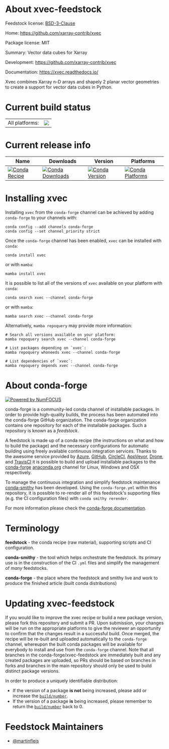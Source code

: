 About xvec-feedstock
====================

Feedstock license: [BSD-3-Clause](https://github.com/conda-forge/xvec-feedstock/blob/main/LICENSE.txt)

Home: https://github.com/xarray-contrib/xvec

Package license: MIT

Summary: Vector data cubes for Xarray

Development: https://github.com/xarray-contrib/xvec

Documentation: https://xvec.readthedocs.io/

Xvec combines Xarray n-D arrays and shapely 2 planar vector geometries
to create a support for vector data cubes in Python.


Current build status
====================


<table><tr><td>All platforms:</td>
    <td>
      <a href="https://dev.azure.com/conda-forge/feedstock-builds/_build/latest?definitionId=18885&branchName=main">
        <img src="https://dev.azure.com/conda-forge/feedstock-builds/_apis/build/status/xvec-feedstock?branchName=main">
      </a>
    </td>
  </tr>
</table>

Current release info
====================

| Name | Downloads | Version | Platforms |
| --- | --- | --- | --- |
| [![Conda Recipe](https://img.shields.io/badge/recipe-xvec-green.svg)](https://anaconda.org/conda-forge/xvec) | [![Conda Downloads](https://img.shields.io/conda/dn/conda-forge/xvec.svg)](https://anaconda.org/conda-forge/xvec) | [![Conda Version](https://img.shields.io/conda/vn/conda-forge/xvec.svg)](https://anaconda.org/conda-forge/xvec) | [![Conda Platforms](https://img.shields.io/conda/pn/conda-forge/xvec.svg)](https://anaconda.org/conda-forge/xvec) |

Installing xvec
===============

Installing `xvec` from the `conda-forge` channel can be achieved by adding `conda-forge` to your channels with:

```
conda config --add channels conda-forge
conda config --set channel_priority strict
```

Once the `conda-forge` channel has been enabled, `xvec` can be installed with `conda`:

```
conda install xvec
```

or with `mamba`:

```
mamba install xvec
```

It is possible to list all of the versions of `xvec` available on your platform with `conda`:

```
conda search xvec --channel conda-forge
```

or with `mamba`:

```
mamba search xvec --channel conda-forge
```

Alternatively, `mamba repoquery` may provide more information:

```
# Search all versions available on your platform:
mamba repoquery search xvec --channel conda-forge

# List packages depending on `xvec`:
mamba repoquery whoneeds xvec --channel conda-forge

# List dependencies of `xvec`:
mamba repoquery depends xvec --channel conda-forge
```


About conda-forge
=================

[![Powered by
NumFOCUS](https://img.shields.io/badge/powered%20by-NumFOCUS-orange.svg?style=flat&colorA=E1523D&colorB=007D8A)](https://numfocus.org)

conda-forge is a community-led conda channel of installable packages.
In order to provide high-quality builds, the process has been automated into the
conda-forge GitHub organization. The conda-forge organization contains one repository
for each of the installable packages. Such a repository is known as a *feedstock*.

A feedstock is made up of a conda recipe (the instructions on what and how to build
the package) and the necessary configurations for automatic building using freely
available continuous integration services. Thanks to the awesome service provided by
[Azure](https://azure.microsoft.com/en-us/services/devops/), [GitHub](https://github.com/),
[CircleCI](https://circleci.com/), [AppVeyor](https://www.appveyor.com/),
[Drone](https://cloud.drone.io/welcome), and [TravisCI](https://travis-ci.com/)
it is possible to build and upload installable packages to the
[conda-forge](https://anaconda.org/conda-forge) [anaconda.org](https://anaconda.org/)
channel for Linux, Windows and OSX respectively.

To manage the continuous integration and simplify feedstock maintenance
[conda-smithy](https://github.com/conda-forge/conda-smithy) has been developed.
Using the ``conda-forge.yml`` within this repository, it is possible to re-render all of
this feedstock's supporting files (e.g. the CI configuration files) with ``conda smithy rerender``.

For more information please check the [conda-forge documentation](https://conda-forge.org/docs/).

Terminology
===========

**feedstock** - the conda recipe (raw material), supporting scripts and CI configuration.

**conda-smithy** - the tool which helps orchestrate the feedstock.
                   Its primary use is in the construction of the CI ``.yml`` files
                   and simplify the management of *many* feedstocks.

**conda-forge** - the place where the feedstock and smithy live and work to
                  produce the finished article (built conda distributions)


Updating xvec-feedstock
=======================

If you would like to improve the xvec recipe or build a new
package version, please fork this repository and submit a PR. Upon submission,
your changes will be run on the appropriate platforms to give the reviewer an
opportunity to confirm that the changes result in a successful build. Once
merged, the recipe will be re-built and uploaded automatically to the
`conda-forge` channel, whereupon the built conda packages will be available for
everybody to install and use from the `conda-forge` channel.
Note that all branches in the conda-forge/xvec-feedstock are
immediately built and any created packages are uploaded, so PRs should be based
on branches in forks and branches in the main repository should only be used to
build distinct package versions.

In order to produce a uniquely identifiable distribution:
 * If the version of a package **is not** being increased, please add or increase
   the [``build/number``](https://docs.conda.io/projects/conda-build/en/latest/resources/define-metadata.html#build-number-and-string).
 * If the version of a package **is** being increased, please remember to return
   the [``build/number``](https://docs.conda.io/projects/conda-build/en/latest/resources/define-metadata.html#build-number-and-string)
   back to 0.

Feedstock Maintainers
=====================

* [@martinfleis](https://github.com/martinfleis/)

